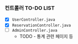 ### 컨트롤러 TO-DO LIST

* [x] `UserController.java`
* [x] `ReservationController.java`
* [ ] `AdminController.java`
  + TODO - 통계 관련 페이지 등
